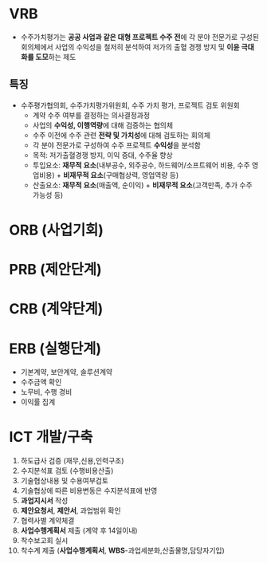 VRB
=====

 - 수주가치평가는 **공공 사업과 같은 대형 프로젝트 수주 전**에 각 분야 전문가로 구성된 회의체에서 사업의 수익성을 철저히 분석하여 저가의 출혈 경쟁 방지 및 **이윤 극대화를 도모**하는 제도

## 특징

- 수주평가협의회, 수주가치평가위원회, 수주 가치 평가, 프로젝트 검토 위원회
   - 계약 수주 여부를 결정하는 의사결정과정
   - 사업의 **수익성, 이행역량**에 대해 검증하는 협의체
   - 수주 이전에 수주 관련 **전략 및 가치성**에 대해 검토하는 회의체
   - 각 분야 전문가로 구성하여 수주 프로젝트 **수익성**을 분석함
   - 목적: 저가출혈경쟁 방지, 이익 증대, 수주율 향상
   - 투입요소: **재무적 요소**(내부공수, 외주공수, 하드웨어/소프트웨어 비용, 수주 영업비용) + **비재무적 요소**(구매협상력, 영업역량 등)
   - 산출요소: **재무적 요소**(매출액, 순이익) + **비재무적 요소**(고객만족, 추가 수주 가능성 등)

ORB (사업기회)
=====

PRB (제안단계)
=====

CRB (계약단계)
=====

ERB (실행단계)
=====

- 기본계약, 보안계약, 솔루션계약
- 수주금액 확인
- 노무비, 수행 경비
- 이익률 집계


ICT 개발/구축
=====
1. 하도급사 검증 (재무,신용,인력구조)
1. 수지분석표 검토 (수행비용산출)
1. 기술협상내용 및 수용여부검토
1. 기술협상에 따른 비용변동은 수지분석표에 반영
1. **과업지시서** 작성
1. **제안요청서**, **제안서**, 과업범위 확인
1. 협력사별 계약체결
1. **사업수행계획서** 제출 (계약 후 14일이내)
1. 착수보고회 실시
1. 착수계 제출 (**사업수행계획서**, **WBS**-과업세분화,산출물명,담당자기입)
